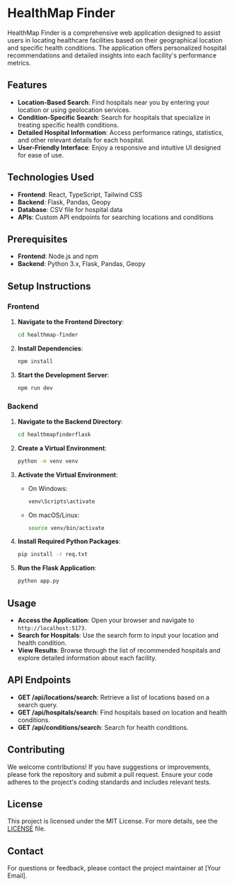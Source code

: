 # HealthMap Finder

HealthMap Finder is a comprehensive web application designed to assist users in locating healthcare facilities based on their geographical location and specific health conditions. The application offers personalized hospital recommendations and detailed insights into each facility's performance metrics.

## Features

- **Location-Based Search**: Find hospitals near you by entering your location or using geolocation services.
- **Condition-Specific Search**: Search for hospitals that specialize in treating specific health conditions.
- **Detailed Hospital Information**: Access performance ratings, statistics, and other relevant details for each hospital.
- **User-Friendly Interface**: Enjoy a responsive and intuitive UI designed for ease of use.

## Technologies Used

- **Frontend**: React, TypeScript, Tailwind CSS
- **Backend**: Flask, Pandas, Geopy
- **Database**: CSV file for hospital data
- **APIs**: Custom API endpoints for searching locations and conditions

## Prerequisites

- **Frontend**: Node.js and npm
- **Backend**: Python 3.x, Flask, Pandas, Geopy

## Setup Instructions

### Frontend

1. **Navigate to the Frontend Directory**:
   ```bash
   cd healthmap-finder
   ```

2. **Install Dependencies**:
   ```bash
   npm install
   ```

3. **Start the Development Server**:
   ```bash
   npm run dev
   ```

### Backend

1. **Navigate to the Backend Directory**:
   ```bash
   cd healthmapfinderflask
   ```

2. **Create a Virtual Environment**:
   ```bash
   python -m venv venv
   ```

3. **Activate the Virtual Environment**:

   - On Windows:
     ```bash
     venv\Scripts\activate
     ```

   - On macOS/Linux:
     ```bash
     source venv/bin/activate
     ```

4. **Install Required Python Packages**:
   ```bash
   pip install -r req.txt
   ```

5. **Run the Flask Application**:
   ```bash
   python app.py
   ```

## Usage

- **Access the Application**: Open your browser and navigate to `http://localhost:5173`.
- **Search for Hospitals**: Use the search form to input your location and health condition.
- **View Results**: Browse through the list of recommended hospitals and explore detailed information about each facility.

## API Endpoints

- **GET /api/locations/search**: Retrieve a list of locations based on a search query.
- **GET /api/hospitals/search**: Find hospitals based on location and health conditions.
- **GET /api/conditions/search**: Search for health conditions.

## Contributing

We welcome contributions! If you have suggestions or improvements, please fork the repository and submit a pull request. Ensure your code adheres to the project's coding standards and includes relevant tests.

## License

This project is licensed under the MIT License. For more details, see the [LICENSE](LICENSE) file.

## Contact

For questions or feedback, please contact the project maintainer at [Your Email].

